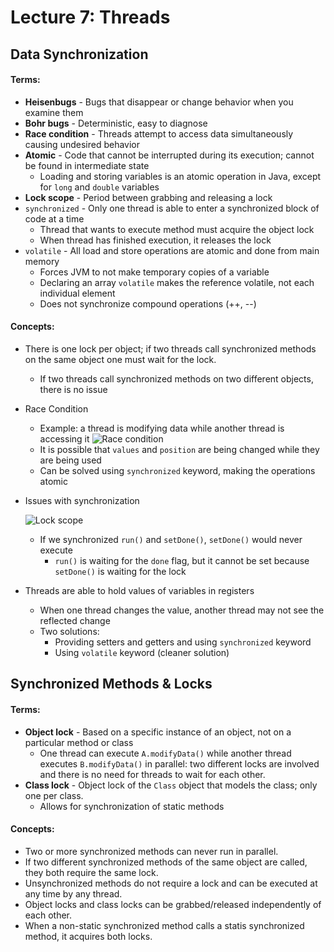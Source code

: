 # Lecture 7: Threads
## Data Synchronization
#### Terms:
- **Heisenbugs** - Bugs that disappear or change behavior when you examine them
- **Bohr bugs** - Deterministic, easy to diagnose
- **Race condition** - Threads attempt to access data simultaneously causing undesired behavior
- **Atomic** - Code that cannot be interrupted during its execution; cannot be found in intermediate state
  - Loading and storing variables is an atomic operation in Java, except for `long` and `double` variables
- **Lock scope** - Period between grabbing and releasing a lock
- `synchronized` - Only one thread is able to enter a synchronized block of code at a time
  - Thread that wants to execute method must acquire the object lock
  - When thread has finished execution, it releases the lock
- `volatile` - All load and store operations are atomic and done from main memory
  - Forces JVM to not make temporary copies of a variable
  - Declaring an array `volatile` makes the reference volatile, not each individual element
  - Does not synchronize compound operations (++, --)
#### Concepts:
- There is one lock per object; if two threads call synchronized methods on the same object one must wait for the lock.
  - If two threads call synchronized methods on two different objects, there is no issue
- Race Condition
  - Example: a thread is modifying data while another thread is accessing it
  ![Race condition](https://raw.github.com/jarretflack/cs455Studying/master/Midterm/images/L7-race-condition.png?raw=true)
  - It is possible that `values` and `position` are being changed while they are being used
  - Can be solved using `synchronized` keyword, making the operations atomic
- Issues with synchronization


  ![Lock scope](https://raw.github.com/jarretflack/cs455Studying/master/Midterm/images/L7-lock-scope.png?raw=true)
  - If we synchronized `run()` and `setDone()`, `setDone()` would never execute
    - `run()` is waiting for the `done` flag, but it cannot be set because `setDone()` is waiting for the lock
- Threads are able to hold values of variables in registers
  - When one thread changes the value, another thread may not see the reflected change
  - Two solutions:
    - Providing setters and getters and using `synchronized` keyword
    - Using `volatile` keyword (cleaner solution)

## Synchronized Methods & Locks
#### Terms:
- **Object lock** - Based on a specific instance of an object, not on a particular method or class
  - One thread can execute `A.modifyData()` while another thread executes `B.modifyData()` in parallel: two different locks are involved and there is no need for threads to wait for each other.
- **Class lock** - Object lock of the `Class` object that models the class; only one per class.
  - Allows for synchronization of static methods
#### Concepts:
- Two or more synchronized methods can never run in parallel.
- If two different synchronized methods of the same object are called, they both require the same lock.
- Unsynchronized methods do not require a lock and can be executed at any time by any thread.
- Object locks and class locks can be grabbed/released independently of each other.
- When a non-static synchronized method calls a statis synchronized method, it acquires both locks.
